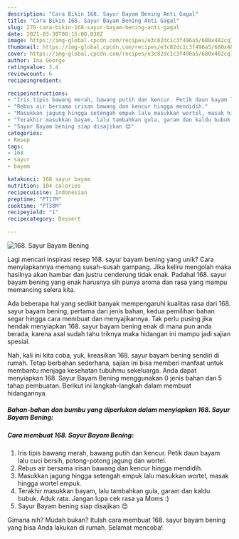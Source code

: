 ```yaml
---
description: "Cara Bikin 168. Sayur Bayam Bening Anti Gagal"
title: "Cara Bikin 168. Sayur Bayam Bening Anti Gagal"
slug: 270-cara-bikin-168-sayur-bayam-bening-anti-gagal
date: 2021-03-30T00:15:00.038Z
image: https://img-global.cpcdn.com/recipes/e3c82dc1c3f496a5/680x482cq70/168-sayur-bayam-bening-foto-resep-utama.jpg
thumbnail: https://img-global.cpcdn.com/recipes/e3c82dc1c3f496a5/680x482cq70/168-sayur-bayam-bening-foto-resep-utama.jpg
cover: https://img-global.cpcdn.com/recipes/e3c82dc1c3f496a5/680x482cq70/168-sayur-bayam-bening-foto-resep-utama.jpg
author: Ina George
ratingvalue: 3.4
reviewcount: 6
recipeingredient:

recipeinstructions:
- "Iris tipis bawang merah, bawang putih dan kencur. Petik daun bayam lalu cuci bersih, potong-potong jagung dan wortel."
- "Rebus air bersama irisan bawang dan kencur hingga mendidih."
- "Masukkan jagung hingga setengah empuk lalu masukkan wortel, masak hingga wortel empuk."
- "Terakhir masukkan bayam, lalu tambahkan gula, garam dan kaldu bubuk. Aduk rata. Jangan lupa cek rasa ya Moms :)"
- "Sayur Bayam bening siap disajikan 😍"
categories:
- Resep
tags:
- 168
- sayur
- bayam

katakunci: 168 sayur bayam 
nutrition: 104 calories
recipecuisine: Indonesian
preptime: "PT17M"
cooktime: "PT38M"
recipeyield: "1"
recipecategory: Dessert

---
```



![168. Sayur Bayam Bening](https://img-global.cpcdn.com/recipes/e3c82dc1c3f496a5/680x482cq70/168-sayur-bayam-bening-foto-resep-utama.jpg)

Lagi mencari inspirasi resep 168. sayur bayam bening yang unik? Cara menyiapkannya memang susah-susah gampang. Jika keliru mengolah maka hasilnya akan hambar dan justru cenderung tidak enak. Padahal 168. sayur bayam bening yang enak harusnya sih punya aroma dan rasa yang mampu memancing selera kita.



Ada beberapa hal yang sedikit banyak mempengaruhi kualitas rasa dari 168. sayur bayam bening, pertama dari jenis bahan, kedua pemilihan bahan segar hingga cara membuat dan menyajikannya. Tak perlu pusing jika hendak menyiapkan 168. sayur bayam bening enak di mana pun anda berada, karena asal sudah tahu triknya maka hidangan ini mampu jadi sajian spesial.


Nah, kali ini kita coba, yuk, kreasikan 168. sayur bayam bening sendiri di rumah. Tetap berbahan sederhana, sajian ini bisa memberi manfaat untuk membantu menjaga kesehatan tubuhmu sekeluarga. Anda dapat menyiapkan 168. Sayur Bayam Bening menggunakan 0 jenis bahan dan 5 tahap pembuatan. Berikut ini langkah-langkah dalam membuat hidangannya.

<!--inarticleads1-->

##### Bahan-bahan dan bumbu yang diperlukan dalam menyiapkan 168. Sayur Bayam Bening:





<!--inarticleads2-->

##### Cara membuat 168. Sayur Bayam Bening:

1. Iris tipis bawang merah, bawang putih dan kencur. Petik daun bayam lalu cuci bersih, potong-potong jagung dan wortel.
1. Rebus air bersama irisan bawang dan kencur hingga mendidih.
1. Masukkan jagung hingga setengah empuk lalu masukkan wortel, masak hingga wortel empuk.
1. Terakhir masukkan bayam, lalu tambahkan gula, garam dan kaldu bubuk. Aduk rata. Jangan lupa cek rasa ya Moms :)
1. Sayur Bayam bening siap disajikan 😍




Gimana nih? Mudah bukan? Itulah cara membuat 168. sayur bayam bening yang bisa Anda lakukan di rumah. Selamat mencoba!
